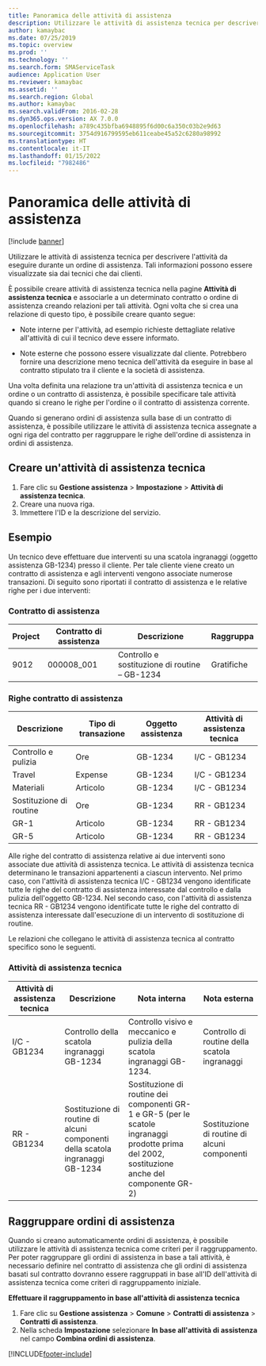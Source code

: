 ```yaml
---
title: Panoramica delle attività di assistenza
description: Utilizzare le attività di assistenza tecnica per descrivere l'attività da eseguire durante un ordine di assistenza. Tali informazioni possono essere visualizzate sia dai tecnici che dai clienti.
author: kamaybac
ms.date: 07/25/2019
ms.topic: overview
ms.prod: ''
ms.technology: ''
ms.search.form: SMAServiceTask
audience: Application User
ms.reviewer: kamaybac
ms.assetid: ''
ms.search.region: Global
ms.author: kamaybac
ms.search.validFrom: 2016-02-28
ms.dyn365.ops.version: AX 7.0.0
ms.openlocfilehash: a789c435bfba6948895f6d00c6a350c03b2e9d63
ms.sourcegitcommit: 3754d916799595eb611ceabe45a52c6280a98992
ms.translationtype: HT
ms.contentlocale: it-IT
ms.lasthandoff: 01/15/2022
ms.locfileid: "7982486"
---
```

# <a name="service-tasks-overview"></a>Panoramica delle attività di assistenza

[!include [banner](../includes/banner.md)]

Utilizzare le attività di assistenza tecnica per descrivere l'attività da eseguire durante un ordine di assistenza.
Tali informazioni possono essere visualizzate sia dai tecnici che dai clienti.

È possibile creare attività di assistenza tecnica nella pagine **Attività di assistenza tecnica** e associarle a un determinato contratto o ordine di assistenza creando relazioni per tali attività. Ogni volta che si crea una relazione di questo tipo, è possibile creare quanto segue:

-  Note interne per l'attività, ad esempio richieste dettagliate relative all'attività di cui il tecnico deve essere informato.

-  Note esterne che possono essere visualizzate dal cliente. Potrebbero fornire una descrizione meno tecnica dell'attività da eseguire in base al contratto stipulato tra il cliente e la società di assistenza.

Una volta definita una relazione tra un'attività di assistenza tecnica e un ordine o un contratto di assistenza, è possibile specificare tale attività quando si creano le righe per l'ordine o il contratto di assistenza corrente.

Quando si generano ordini di assistenza sulla base di un contratto di assistenza, è possibile utilizzare le attività di assistenza tecnica assegnate a ogni riga del contratto per raggruppare le righe dell'ordine di assistenza in ordini di assistenza.

## <a name="create-a-service-task"></a>Creare un'attività di assistenza tecnica

1. Fare clic su **Gestione assistenza** \> **Impostazione** \> **Attività di assistenza tecnica**.
2. Creare una nuova riga.
3. Immettere l'ID e la descrizione del servizio.

## <a name="example"></a>Esempio

Un tecnico deve effettuare due interventi su una scatola ingranaggi (oggetto assistenza GB-1234) presso il cliente. Per tale cliente viene creato un contratto di assistenza e agli interventi vengono associate numerose transazioni. Di seguito sono riportati il contratto di assistenza e le relative righe per i due interventi:

### <a name="service-agreement"></a>Contratto di assistenza

| Project | Contratto di assistenza | Descrizione                                  | Raggruppa   |
|---------|-------------------|----------------------------------------------|---------|
| 9012    | 000008\_001       | Controllo e sostituzione di routine – GB-1234 | Gratifiche |

### <a name="service-agreement-lines"></a>Righe contratto di assistenza

| Descrizione             | Tipo di transazione | Oggetto assistenza | Attività di assistenza tecnica |
|-------------------------|------------------|----------------|--------------|
| Controllo e pulizia | Ore             | GB-1234        | I/C - GB1234 |
| Travel                  | Expense          | GB-1234        | I/C - GB1234 |
| Materiali               | Articolo             | GB-1234        | I/C - GB1234 |
| Sostituzione di routine     | Ore             | GB-1234        | RR - GB1234  |
| GR-1                    | Articolo             | GB-1234        | RR - GB1234  |
| GR-5                    | Articolo             | GB-1234        | RR - GB1234  |

Alle righe del contratto di assistenza relative ai due interventi sono associate due attività di assistenza tecnica. Le attività di assistenza tecnica determinano le transazioni appartenenti a ciascun intervento. Nel primo caso, con l'attività di assistenza tecnica I/C - GB1234 vengono identificate tutte le righe del contratto di assistenza interessate dal controllo e dalla pulizia dell'oggetto GB-1234. Nel secondo caso, con l'attività di assistenza tecnica RR - GB1234 vengono identificate tutte le righe del contratto di assistenza interessate dall'esecuzione di un intervento di sostituzione di routine.

Le relazioni che collegano le attività di assistenza tecnica al contratto specifico sono le seguenti.

### <a name="service-tasks"></a>Attività di assistenza tecnica

| Attività di assistenza tecnica | Descrizione                             | Nota interna                                                                                                                 | Nota esterna                 |
|--------------|-----------------------------------------|-------------------------------------------------------------------------------------------------------------------------------|-------------------------------|
| I/C - GB1234 | Controllo della scatola ingranaggi GB-1234           | Controllo visivo e meccanico e pulizia della scatola ingranaggi GB-1234.                                                              | Controllo di routine della scatola ingranaggi |
| RR - GB1234  | Sostituzione di routine di alcuni componenti della scatola ingranaggi GB-1234 | Sostituzione di routine dei componenti GR-1 e GR-5 (per le scatole ingranaggi prodotte prima del 2002, sostituzione anche del componente GR-2) | Sostituzione di routine di alcuni componenti  |

## <a name="group-service-orders"></a>Raggruppare ordini di assistenza

Quando si creano automaticamente ordini di assistenza, è possibile utilizzare le attività di assistenza tecnica come criteri per il raggruppamento. Per poter raggruppare gli ordini di assistenza in base a tali attività, è necessario definire nel contratto di assistenza che gli ordini di assistenza basati sul contratto dovranno essere raggruppati in base all'ID dell'attività di assistenza tecnica come criteri di raggruppamento iniziale.

**Effettuare il raggruppamento in base all'attività di assistenza tecnica**

1. Fare clic su **Gestione assistenza** \> **Comune** \> **Contratti di assistenza** \> **Contratti di assistenza**.
2. Nella scheda **Impostazione** selezionare **In base all'attività di assistenza** nel campo **Combina ordini di assistenza**.




[!INCLUDE[footer-include](../../includes/footer-banner.md)]
